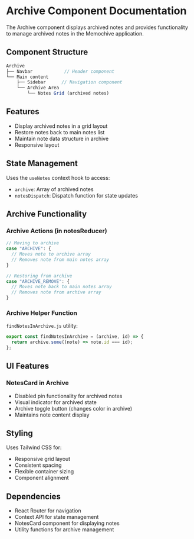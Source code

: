 # Archive Component Documentation

The Archive component displays archived notes and provides functionality to manage archived notes in the Memochive application.

## Component Structure

```jsx
Archive
├── Navbar            // Header component
└── Main content
    ├── Sidebar      // Navigation component
    └── Archive Area
        └── Notes Grid (archived notes)
```

## Features

- Display archived notes in a grid layout
- Restore notes back to main notes list
- Maintain note data structure in archive
- Responsive layout

## State Management

Uses the `useNotes` context hook to access:

- `archive`: Array of archived notes
- `notesDispatch`: Dispatch function for state updates

## Archive Functionality

### Archive Actions (in notesReducer)

```javascript
// Moving to archive
case "ARCHIVE": {
  // Moves note to archive array
  // Removes note from main notes array
}

// Restoring from archive
case "ARCHIVE_REMOVE": {
  // Moves note back to main notes array
  // Removes note from archive array
}
```

### Archive Helper Function

`findNotesInArchive.js` utility:

```javascript
export const findNotesInArchive = (archive, id) => {
  return archive.some((note) => note.id === id);
};
```

## UI Features

### NotesCard in Archive

- Disabled pin functionality for archived notes
- Visual indicator for archived state
- Archive toggle button (changes color in archive)
- Maintains note content display

## Styling

Uses Tailwind CSS for:

- Responsive grid layout
- Consistent spacing
- Flexible container sizing
- Component alignment

## Dependencies

- React Router for navigation
- Context API for state management
- NotesCard component for displaying notes
- Utility functions for archive management
